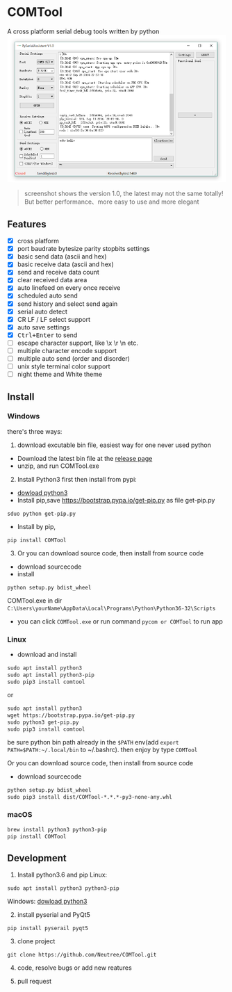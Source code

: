 COMTool
========
A cross platform serial debug tools written by python
![screenshot](./COMToolData/assets/screenshot_V1.0.png)
> screenshot shows the version 1.0, the latest may not the same totally! But better performance、more easy to use and more elegant

## Features

- [x] cross platform
- [x] port baudrate bytesize parity stopbits settings
- [x] basic send data (ascii and hex)
- [x] basic receive data (ascii and hex)
- [x] send and receive data count
- [x] clear received data area
- [x] auto linefeed on every once receive
- [x] scheduled auto send
- [x] send history and select send again
- [x] serial auto detect
- [x] CR LF / LF select support
- [x] auto save settings
- [x] <kbd>Ctrl+Enter</kbd> to send
- [ ] escape character support, like \x \r \n etc.
- [ ] multiple character encode support
- [ ] multiple auto send (order and disorder)
- [ ] unix style terminal color support
- [ ] night theme and White theme

## Install

### Windows

there's three ways:
1. download excutable bin file, easiest way for one never used python
  * Download the latest bin file at the [release page](https://github.com/Neutree/COMTool/releases)
  * unzip, and run COMTool.exe
2. Install Python3 first then install from pypi:
  * [dowload python3](https://www.python.org/downloads/)
  * Install pip,save https://bootstrap.pypa.io/get-pip.py as file get-pip.py
```
sduo python get-pip.py
```
  * Install by pip,
```
pip install COMTool
```
3. Or you can download source code, then install from source code
  * download sourcecode
  * install
```
python setup.py bdist_wheel
```
COMTool.exe in dir `C:\Users\yourName\AppData\Local\Programs\Python\Python36-32\Scripts`
  * you can click `COMTool.exe` or run command `pycom or COMTool` to run app


### Linux

* download and install
```
sudo apt install python3
sudo apt install python3-pip
sudo pip3 install comtool
```
or
```
sudo apt install python3
wget https://bootstrap.pypa.io/get-pip.py 
sudo python3 get-pip.py
sudo pip3 install comtool
```
be sure python bin path already in the `$PATH` env(add `export PATH=$PATH:~/.local/bin` to ~/.bashrc).
then enjoy by type `COMTool`


 Or you can download source code, then install from source code
  * download sourcecode
```
python setup.py bdist_wheel
sudo pip3 install dist/COMTool-*.*.*-py3-none-any.whl
```


### macOS

```
brew install python3 python3-pip
pip install COMTool
```

## Development

1. Install python3.6 and pip
Linux:
```
sudo apt install python3 python3-pip
```

Windows: 
  [dowload python3](https://www.python.org/downloads/)

2. install pyserial and PyQt5
```
pip install pyserail pyqt5
```

3. clone project
```
git clone https://github.com/Neutree/COMTool.git
```

4. code, resolve bugs or add new reatures


5. pull request


